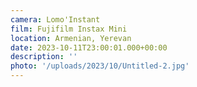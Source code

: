 ```yaml
---
camera: Lomo'Instant
film: Fujifilm Instax Mini
location: Armenian, Yerevan
date: 2023-10-11T23:00:01.000+00:00
description: ''
photo: '/uploads/2023/10/Untitled-2.jpg'
---
```

